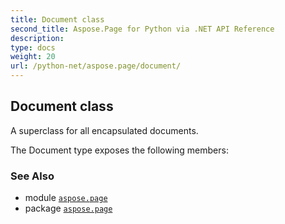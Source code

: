 ```yaml
---
title: Document class
second_title: Aspose.Page for Python via .NET API Reference
description: 
type: docs
weight: 20
url: /python-net/aspose.page/document/
---
```


## Document class

A superclass for all encapsulated documents.



The Document type exposes the following members:

### See Also

* module [`aspose.page`](/page/python-net/aspose.page/)
* package [`aspose.page`](/page/python-net/)

